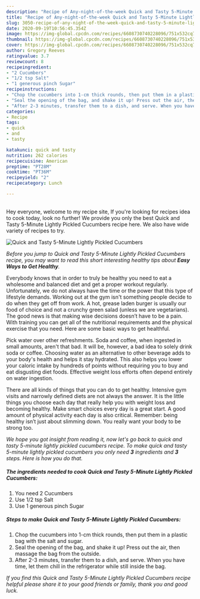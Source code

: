 ```yaml
---
description: "Recipe of Any-night-of-the-week Quick and Tasty 5-Minute Lightly Pickled Cucumbers"
title: "Recipe of Any-night-of-the-week Quick and Tasty 5-Minute Lightly Pickled Cucumbers"
slug: 3050-recipe-of-any-night-of-the-week-quick-and-tasty-5-minute-lightly-pickled-cucumbers
date: 2020-09-19T10:56:45.354Z
image: https://img-global.cpcdn.com/recipes/6608730740228096/751x532cq70/quick-and-tasty-5-minute-lightly-pickled-cucumbers-recipe-main-photo.jpg
thumbnail: https://img-global.cpcdn.com/recipes/6608730740228096/751x532cq70/quick-and-tasty-5-minute-lightly-pickled-cucumbers-recipe-main-photo.jpg
cover: https://img-global.cpcdn.com/recipes/6608730740228096/751x532cq70/quick-and-tasty-5-minute-lightly-pickled-cucumbers-recipe-main-photo.jpg
author: Gregory Reeves
ratingvalue: 3.7
reviewcount: 8
recipeingredient:
- "2 Cucumbers"
- "1/2 tsp Salt"
- "1 generous pinch Sugar"
recipeinstructions:
- "Chop the cucumbers into 1-cm thick rounds, then put them in a plastic bag with the salt and sugar."
- "Seal the opening of the bag, and shake it up! Press out the air, then massage the bag from the outside."
- "After 2-3 minutes, transfer them to a dish, and serve. When you have time, let them chill in the refrigerator while still inside the bag."
categories:
- Recipe
tags:
- quick
- and
- tasty

katakunci: quick and tasty 
nutrition: 262 calories
recipecuisine: American
preptime: "PT28M"
cooktime: "PT36M"
recipeyield: "2"
recipecategory: Lunch

---
```

<br>
Hey everyone, welcome to my recipe site, If you're looking for recipes idea to cook today, look no further! We provide you only the best Quick and Tasty 5-Minute Lightly Pickled Cucumbers recipe here. We also have wide variety of recipes to try.
<br>


![Quick and Tasty 5-Minute Lightly Pickled Cucumbers](https://img-global.cpcdn.com/recipes/6608730740228096/751x532cq70/quick-and-tasty-5-minute-lightly-pickled-cucumbers-recipe-main-photo.jpg)

<i>Before you jump to Quick and Tasty 5-Minute Lightly Pickled Cucumbers recipe, you may want to read this short interesting healthy tips about <strong>Easy Ways to Get Healthy</strong>.</i>

Everybody knows that in order to truly be healthy you need to eat a wholesome and balanced diet and get a proper workout regularly. Unfortunately, we do not always have the time or the power that this type of lifestyle demands. Working out at the gym isn't something people decide to do when they get off from work. A hot, grease laden burger is usually our food of choice and not a crunchy green salad (unless we are vegetarians). The good news is that making wise decisions doesn’t have to be a pain. With training you can get all of the nutritional requirements and the physical exercise that you need. Here are some basic ways to get healthful.

Pick water over other refreshments. Soda and coffee, when ingested in small amounts, aren't that bad. It will be, however, a bad idea to solely drink soda or coffee. Choosing water as an alternative to other beverage adds to your body's health and helps it stay hydrated. This also helps you lower your caloric intake by hundreds of points without requiring you to buy and eat disgusting diet foods. Effective weight loss efforts often depend entirely on water ingestion.

There are all kinds of things that you can do to get healthy. Intensive gym visits and narrowly defined diets are not always the answer. It is the little things you choose each day that really help you with weight loss and becoming healthy. Make smart choices every day is a great start. A good amount of physical activity each day is also critical. Remember: being healthy isn’t just about slimming down. You really want your body to be strong too. 


<i>We hope you got insight from reading it, now let's go back to quick and tasty 5-minute lightly pickled cucumbers recipe. To make quick and tasty 5-minute lightly pickled cucumbers you only need <strong>3</strong> ingredients and <strong>3</strong> steps. Here is how you do that.
</i>

##### The ingredients needed to cook Quick and Tasty 5-Minute Lightly Pickled Cucumbers:

1. You need 2 Cucumbers
1. Use 1/2 tsp Salt
1. Use 1 generous pinch Sugar


##### Steps to make Quick and Tasty 5-Minute Lightly Pickled Cucumbers:

1. Chop the cucumbers into 1-cm thick rounds, then put them in a plastic bag with the salt and sugar.
1. Seal the opening of the bag, and shake it up! Press out the air, then massage the bag from the outside.
1. After 2-3 minutes, transfer them to a dish, and serve. When you have time, let them chill in the refrigerator while still inside the bag.


<i>If you find this Quick and Tasty 5-Minute Lightly Pickled Cucumbers recipe helpful please share it to your good friends or family, thank you and good luck.</i>
